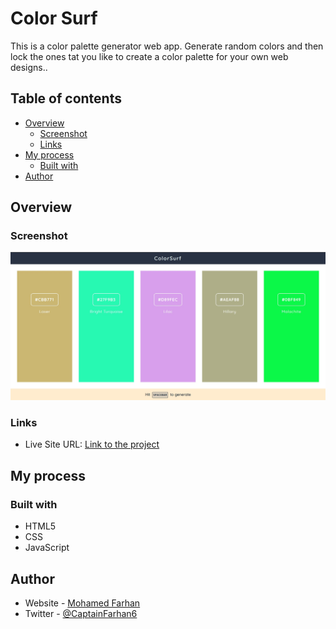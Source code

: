 # Color Surf

This is a color palette generator web app.
Generate random colors and then lock the ones tat you like to create a color palette for your own web designs..

## Table of contents

- [Overview](#overview)
  - [Screenshot](#screenshot)
  - [Links](#links)
- [My process](#my-process)
  - [Built with](#built-with)
- [Author](#author)

## Overview

### Screenshot

![Final Result](./img/screenshot.jpg)

### Links
- Live Site URL: [Link to the project](https://colorsurf.netlify.app)

## My process

### Built with

- HTML5
- CSS
- JavaScript

## Author

- Website - [Mohamed Farhan](https://subsurf.netlify.app)
- Twitter - [@CaptainFarhan6](https://www.twitter.com/CaptainFarhan6)
